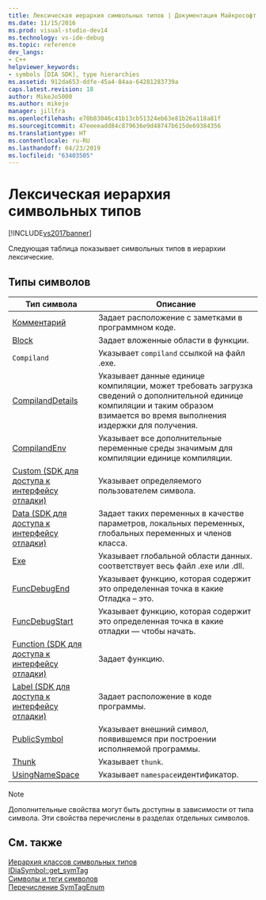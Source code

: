 ```yaml
---
title: Лексическая иерархия символьных типов | Документация Майкрософт
ms.date: 11/15/2016
ms.prod: visual-studio-dev14
ms.technology: vs-ide-debug
ms.topic: reference
dev_langs:
- C++
helpviewer_keywords:
- symbols [DIA SDK], type hierarchies
ms.assetid: 912da653-ddfe-45a4-84aa-64281283739a
caps.latest.revision: 18
author: MikeJo5000
ms.author: mikejo
manager: jillfra
ms.openlocfilehash: e70b83046c41b13cb51324eb63e81b26a118a81f
ms.sourcegitcommit: 47eeeeadd84c879636e9d48747b615de69384356
ms.translationtype: HT
ms.contentlocale: ru-RU
ms.lasthandoff: 04/23/2019
ms.locfileid: "63403505"
---
```

# <a name="lexical-hierarchy-of-symbol-types"></a>Лексическая иерархия символьных типов
[!INCLUDE[vs2017banner](../../includes/vs2017banner.md)]

Следующая таблица показывает символьных типов в иерархии лексические.  
  
## <a name="symbol-types"></a>Типы символов  
  
|Тип символа|Описание|  
|-----------------|-----------------|  
|[Комментарий](../../debugger/debug-interface-access/annotation.md)|Задает расположение с заметками в программном коде.|  
|[Block](../../debugger/debug-interface-access/block.md)|Задает вложенные области в функции.|  
|`Compiland`|Указывает `compiland` ссылкой на файл .exe.|  
|[CompilandDetails](../../debugger/debug-interface-access/compilanddetails.md)|Указывает данные единице компиляции, может требовать загрузка сведений о дополнительной единице компиляции и таким образом взимается во время выполнения издержки для получения.|  
|[CompilandEnv](../../debugger/debug-interface-access/compilandenv.md)|Указывает все дополнительные переменные среды значимым для компиляции единице компиляции.|  
|[Custom (SDK для доступа к интерфейсу отладки)](../../debugger/debug-interface-access/custom-debug-interface-access-sdk.md)|Указывает определяемого пользователем символа.|  
|[Data (SDK для доступа к интерфейсу отладки)](../../debugger/debug-interface-access/data-debug-interface-access-sdk.md)|Задает таких переменных в качестве параметров, локальных переменных, глобальных переменных и членов класса.|  
|[Exe](../../debugger/debug-interface-access/exe.md)|Указывает глобальной области данных. соответствует весь файл .exe или .dll.|  
|[FuncDebugEnd](../../debugger/debug-interface-access/funcdebugend.md)|Указывает функцию, которая содержит это определенная точка в какие Отладка – это.|  
|[FuncDebugStart](../../debugger/debug-interface-access/funcdebugstart.md)|Указывает функцию, которая содержит это определенная точка в какие отладки — чтобы начать.|  
|[Function (SDK для доступа к интерфейсу отладки)](../../debugger/debug-interface-access/function-debug-interface-access-sdk.md)|Задает функцию.|  
|[Label (SDK для доступа к интерфейсу отладки)](../../debugger/debug-interface-access/label-debug-interface-access-sdk.md)|Задает расположение в коде программы.|  
|[PublicSymbol](../../debugger/debug-interface-access/publicsymbol.md)|Указывает внешний символ, появившемся при построении исполняемой программы.|  
|[Thunk](../../debugger/debug-interface-access/thunk.md)|Указывает `thunk`.|  
|[UsingNameSpace](../../debugger/debug-interface-access/usingnamespace.md)|Указывает `namespace`идентификатор.|  
  
> [!NOTE]
> Дополнительные свойства могут быть доступны в зависимости от типа символа. Эти свойства перечислены в разделах отдельных символов.  
  
## <a name="see-also"></a>См. также  
 [Иерархия классов символьных типов](../../debugger/debug-interface-access/class-hierarchy-of-symbol-types.md)   
 [IDiaSymbol::get_symTag](../../debugger/debug-interface-access/idiasymbol-get-symtag.md)   
 [Символы и теги символов](../../debugger/debug-interface-access/symbols-and-symbol-tags.md)   
 [Перечисление SymTagEnum](../../debugger/debug-interface-access/symtagenum.md)
